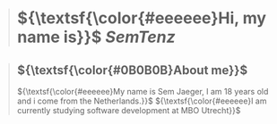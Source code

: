 > # ${\textsf{\color{#eeeeee}Hi, my name is}}$ ${SemTenz}$

> ## ${\textsf{\color{#0B0B0B}About me}}$
> ${\textsf{\color{#eeeeee}My name is Sem Jaeger, I am 18 years old and i come from the Netherlands.}}$  ${\textsf{\color{#eeeeee}I am currently studying software development at MBO Utrecht}}$ 
